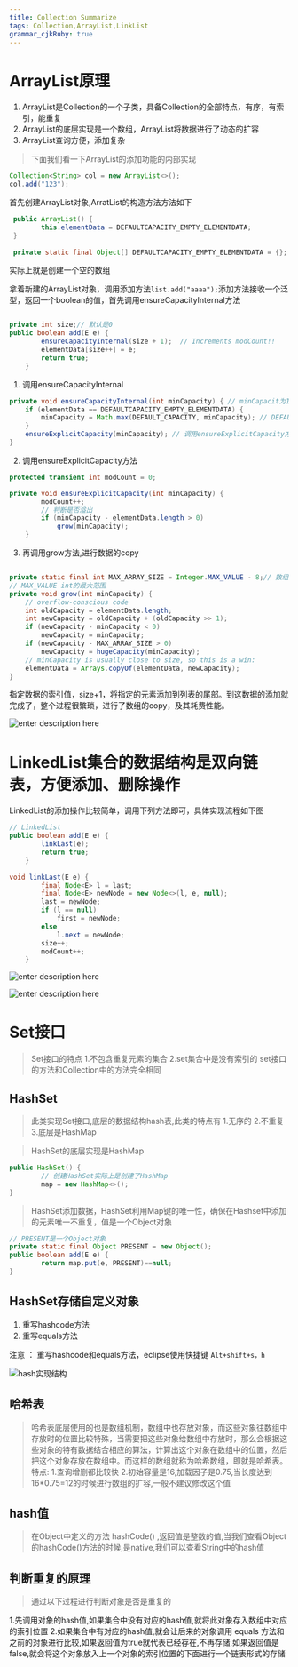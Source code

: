 ```yaml
---
title: Collection Summarize
tags: Collection,ArrayList,LinkList
grammar_cjkRuby: true
---
```


# ArrayList原理

1. ArrayList是Collection的一个子类，具备Collection的全部特点，有序，有索引，能重复
2. ArrayList的底层实现是一个数组，ArrayList将数据进行了动态的扩容
3. ArrayList查询方便，添加复杂

> 下面我们看一下ArrayList的添加功能的内部实现

``` java
Collection<String> col = new ArrayList<>();
col.add("123");
```

首先创建ArrayList对象,ArratList的构造方法方法如下

``` java
 public ArrayList() {
        this.elementData = DEFAULTCAPACITY_EMPTY_ELEMENTDATA;
 }
 
 private static final Object[] DEFAULTCAPACITY_EMPTY_ELEMENTDATA = {};
```
实际上就是创建一个空的数组

拿着新建的ArrayList对象，调用添加方法`list.add("aaaa");`添加方法接收一个泛型，返回一个boolean的值，首先调用ensureCapacityInternal方法

``` java

private int size;// 默认是0
public boolean add(E e) {
        ensureCapacityInternal(size + 1);  // Increments modCount!!
        elementData[size++] = e;
        return true;
    }
```


1. 调用ensureCapacityInternal

``` java
private void ensureCapacityInternal(int minCapacity) { // minCapacit为1
	if (elementData == DEFAULTCAPACITY_EMPTY_ELEMENTDATA) {
		minCapacity = Math.max(DEFAULT_CAPACITY, minCapacity); // DEFAULT_CAPACITY变量，默认为10
	}
	ensureExplicitCapacity(minCapacity); // 调用ensureExplicitCapacity方法
}
```

2. 调用ensureExplicitCapacity方法

``` java
protected transient int modCount = 0;

private void ensureExplicitCapacity(int minCapacity) {
        modCount++;
        // 判断是否溢出
        if (minCapacity - elementData.length > 0)
            grow(minCapacity);
    }
```
3. 再调用grow方法,进行数据的copy

``` java

private static final int MAX_ARRAY_SIZE = Integer.MAX_VALUE - 8;// 数组的最大容量
// MAX_VALUE int的最大范围
private void grow(int minCapacity) {
	// overflow-conscious code
	int oldCapacity = elementData.length;
	int newCapacity = oldCapacity + (oldCapacity >> 1);
	if (newCapacity - minCapacity < 0)
		newCapacity = minCapacity;
	if (newCapacity - MAX_ARRAY_SIZE > 0)
		newCapacity = hugeCapacity(minCapacity);
	// minCapacity is usually close to size, so this is a win:
	elementData = Arrays.copyOf(elementData, newCapacity);
}
```
指定数据的索引值，size+1，将指定的元素添加到列表的尾部。到这数据的添加就完成了，整个过程很繁琐，进行了数组的copy，及其耗费性能。

![enter description here][1]

# LinkedList集合的数据结构是双向链表，方便添加、删除操作
LinkedList的添加操作比较简单，调用下列方法即可，具体实现流程如下图
``` java
// LinkedList
public boolean add(E e) {
        linkLast(e);
        return true;
    }
	
void linkLast(E e) {
        final Node<E> l = last;
        final Node<E> newNode = new Node<>(l, e, null);
        last = newNode;
        if (l == null)
            first = newNode;
        else
            l.next = newNode;
        size++;
        modCount++;
    }
```
![enter description here][2]

![enter description here][3]

# Set接口

> Set接口的特点
1.不包含重复元素的集合
2.set集合中是没有索引的
set接口的方法和Collection中的方法完全相同

## HashSet

> 此类实现Set接口,底层的数据结构hash表,此类的特点有
1.无序的
2.不重复
3.底层是HashMap

> HashSet的底层实现是HashMap

``` java
public HashSet() {
		// 创建HashSet实际上是创建了HashMap
        map = new HashMap<>();
}
```
> HashSet添加数据，HashSet利用Map键的唯一性，确保在Hashset中添加的元素唯一不重复，值是一个Object对象

``` java
// PRESENT是一个Object对象
private static final Object PRESENT = new Object();
public boolean add(E e) {
        return map.put(e, PRESENT)==null;
}
```

## HashSet存储自定义对象
1. 重写hashcode方法
2. 重写equals方法

注意 ： 重写hashcode和equals方法，eclipse使用快捷键 `Alt+shift+s，h`

![hash实现结构][4]

## 哈希表

> 哈希表底层使用的也是数组机制，数组中也存放对象，而这些对象往数组中存放时的位置比较特殊，当需要把这些对象给数组中存放时，那么会根据这些对象的特有数据结合相应的算法，计算出这个对象在数组中的位置，然后把这个对象存放在数组中。而这样的数组就称为哈希数组，即就是哈希表。
特点:
1.查询增删都比较快
2.初始容量是16,加载因子是0.75,当长度达到
16*0.75=12的时候进行数组的扩容,一般不建议修改这个值

## hash值

> 在Object中定义的方法 hashCode() ,返回值是整数的值,当我们查看Object的hashCode()方法的时候,是native,我们可以查看String中的hash值

## 判断重复的原理

> 通过以下过程进行判断对象是否是重复的

1.先调用对象的hash值,如果集合中没有对应的hash值,就将此对象存入数组中对应的索引位置
2.如果集合中有对应的hash值,就会让后来的对象调用 equals 方法和之前的对象进行比较,如果返回值为true就代表已经存在,不再存储,如果返回值是false,就会将这个对象放入上一个对象的索引位置的下面进行一个链表形式的存储



  [1]: https://www.github.com/xiesen310/notes_Images/raw/master/images/1505737374188.jpg
  [2]: https://www.github.com/xiesen310/notes_Images/raw/master/images/1505737320906.jpg
  [3]: https://www.github.com/xiesen310/notes_Images/raw/master/images/1505738235303.jpg
  [4]: https://www.github.com/xiesen310/notes_Images/raw/master/images/1505740028395.jpg